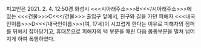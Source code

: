 피고인은 2021. 2. 4. 12:50경 화성시 <<<시아래주소>>>B<<</시아래주소>>>에 있는 <<<건물>>>C<<</건물>>> 출입구 앞에서, 친구와 길을 가던 피해자 <<<내국인이름>>>D<<</내국인이름>>>(여, 17세)이 시끄럽게 한다는 이유로 피해자의 점퍼를 뒤에서 잡아당기고, 휴대폰으로 피해자의 턱 부분을 때린 다음 몸통부분을 밀쳐 넘어지게 하여 폭행하였다.